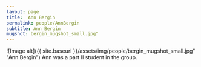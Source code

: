 ```yaml
---
layout: page
title:  Ann Bergin
permalink: people/AnnBergin
subtitle: Ann Bergin
mugshot: bergin_mugshot_small.jpg"
---
```

![Image alt]({{ site.baseurl }}/assets/img/people/bergin_mugshot_small.jpg" "Ann Bergin")
Ann was a part II student in the group.

